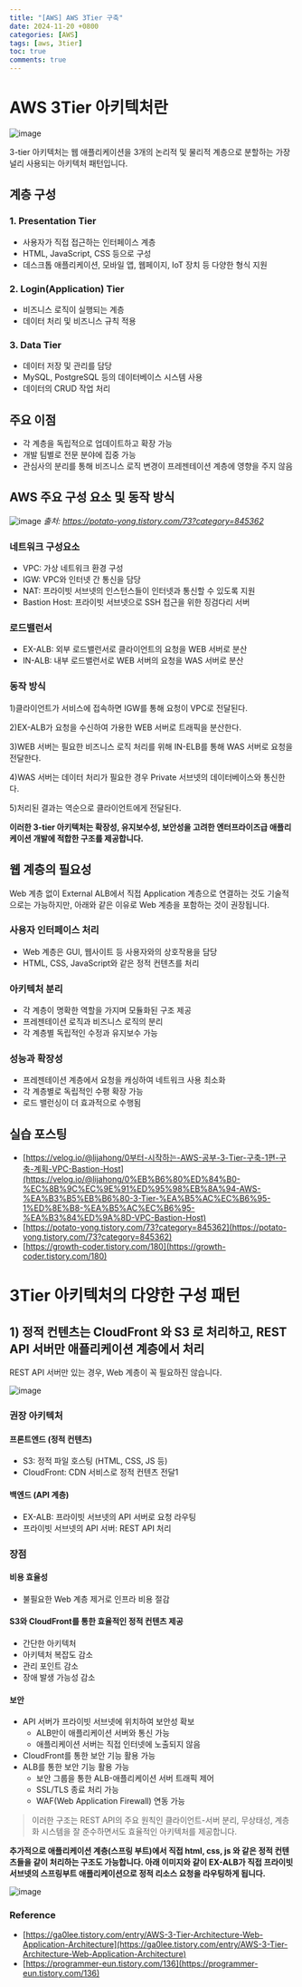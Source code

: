 ```yaml
---
title: "[AWS] AWS 3Tier 구축"
date: 2024-11-20 +0800
categories: [AWS]
tags: [aws, 3tier]
toc: true
comments: true
---
```


# AWS 3Tier 아키텍처란

![image](https://github.com/user-attachments/assets/7e4f8998-6bfc-4fa2-9e7a-acf4478e40e1)

3-tier 아키텍처는 웹 애플리케이션을 3개의 논리적 및 물리적 계층으로 분할하는 가장 널리 사용되는 아키텍처 패턴입니다.

## 계층 구성

### 1. Presentation Tier
- 사용자가 직접 접근하는 인터페이스 계층
- HTML, JavaScript, CSS 등으로 구성
- 데스크톱 애플리케이션, 모바일 앱, 웹페이지, IoT 장치 등 다양한 형식 지원

### 2. Login(Application) Tier
- 비즈니스 로직이 실행되는 계층
- 데이터 처리 및 비즈니스 규칙 적용

### 3. Data Tier
- 데이터 저장 및 관리를 담당
- MySQL, PostgreSQL 등의 데이터베이스 시스템 사용
- 데이터의 CRUD 작업 처리

## 주요 이점
- 각 계층을 독립적으로 업데이트하고 확장 가능
- 개발 팀별로 전문 분야에 집중 가능
- 관심사의 분리를 통해 비즈니스 로직 변경이 프레젠테이션 계층에 영향을 주지 않음

## AWS 주요 구성 요소 및 동작 방식

![image](https://github.com/user-attachments/assets/e9d5f71f-49e3-4797-856f-f753f91e9952)
_출처: https://potato-yong.tistory.com/73?category=845362_

### 네트워크 구성요소
- VPC: 가상 네트워크 환경 구성
- IGW: VPC와 인터넷 간 통신을 담당
- NAT: 프라이빗 서브넷의 인스턴스들이 인터넷과 통신할 수 있도록 지원
- Bastion Host: 프라이빗 서브넷으로 SSH 접근을 위한 징검다리 서버

### 로드밸런서
- EX-ALB: 외부 로드밸런서로 클라이언트의 요청을 WEB 서버로 분산
- IN-ALB: 내부 로드밸런서로 WEB 서버의 요청을 WAS 서버로 분산

### 동작 방식
1)클라이언트가 서비스에 접속하면 IGW를 통해 요청이 VPC로 전달된다.

2)EX-ALB가 요청을 수신하여 가용한 WEB 서버로 트래픽을 분산한다.

3)WEB 서버는 필요한 비즈니스 로직 처리를 위해 IN-ELB를 통해 WAS 서버로 요청을 전달한다.

4)WAS 서버는 데이터 처리가 필요한 경우 Private 서브넷의 데이터베이스와 통신한다.

5)처리된 결과는 역순으로 클라이언트에게 전달된다.

**이러한 3-tier 아키텍처는 확장성, 유지보수성, 보안성을 고려한 엔터프라이즈급 애플리케이션 개발에 적합한 구조를 제공합니다.**

## 웹 계층의 필요성
Web 계층 없이 External ALB에서 직접 Application 계층으로 연결하는 것도 기술적으로는 가능하지만, 아래와 같은 이유로 Web 계층을 포함하는 것이 권장됩니다.

### 사용자 인터페이스 처리
- Web 계층은 GUI, 웹사이트 등 사용자와의 상호작용을 담당
- HTML, CSS, JavaScript와 같은 정적 컨텐츠를 처리

### 아키텍처 분리
- 각 계층이 명확한 역할을 가지며 모듈화된 구조 제공
- 프레젠테이션 로직과 비즈니스 로직의 분리
- 각 계층별 독립적인 수정과 유지보수 가능

### 성능과 확장성
- 프레젠테이션 계층에서 요청을 캐싱하여 네트워크 사용 최소화
- 각 계층별로 독립적인 수평 확장 가능
- 로드 밸런싱이 더 효과적으로 수행됨

## 실습 포스팅
- [https://velog.io/@lijahong/0부터-시작하는-AWS-공부-3-Tier-구축-1편-구축-계획-VPC-Bastion-Host](https://velog.io/@lijahong/0%EB%B6%80%ED%84%B0-%EC%8B%9C%EC%9E%91%ED%95%98%EB%8A%94-AWS-%EA%B3%B5%EB%B6%80-3-Tier-%EA%B5%AC%EC%B6%95-1%ED%8E%B8-%EA%B5%AC%EC%B6%95-%EA%B3%84%ED%9A%8D-VPC-Bastion-Host)
- [https://potato-yong.tistory.com/73?category=845362](https://potato-yong.tistory.com/73?category=845362)
- [https://growth-coder.tistory.com/180](https://growth-coder.tistory.com/180)

# 3Tier 아키텍처의 다양한 구성 패턴

## 1) 정적 컨텐츠는 CloudFront 와 S3 로 처리하고, REST API 서버만 애플리케이션 계층에서 처리
REST API 서버만 있는 경우, Web 계층이 꼭 필요하진 않습니다.

![image](https://github.com/user-attachments/assets/a80676ca-b4c3-43f8-a1cb-8d0e65adb435)

### 권장 아키텍처

#### 프론트엔드 (정적 컨텐츠)
- S3: 정적 파일 호스팅 (HTML, CSS, JS 등)
- CloudFront: CDN 서비스로 정적 컨텐츠 전달1

#### 백엔드 (API 계층)
- EX-ALB: 프라이빗 서브넷의 API 서버로 요청 라우팅
- 프라이빗 서브넷의 API 서버: REST API 처리

### 장점

#### 비용 효율성
- 불필요한 Web 계층 제거로 인프라 비용 절감

#### S3와 CloudFront를 통한 효율적인 정적 컨텐츠 제공
- 간단한 아키텍처
- 아키텍처 복잡도 감소
- 관리 포인트 감소
- 장애 발생 가능성 감소

#### 보안
- API 서버가 프라이빗 서브넷에 위치하여 보안성 확보
  - ALB만이 애플리케이션 서버와 통신 가능
  - 애플리케이션 서버는 직접 인터넷에 노출되지 않음
- CloudFront를 통한 보안 기능 활용 가능
- ALB를 통한 보안 기능 활용 가능
  - 보안 그룹을 통한 ALB-애플리케이션 서버 트래픽 제어
  - SSL/TLS 종료 처리 가능
  - WAF(Web Application Firewall) 연동 가능

> 이러한 구조는 REST API의 주요 원칙인 클라이언트-서버 분리, 무상태성, 계층화 시스템을 잘 준수하면서도 효율적인 아키텍처를 제공합니다.

**추가적으로 애플리케이션 계층(스프링 부트)에서 직접 html, css, js 와 같은 정적 컨텐츠들을 같이 처리하는 구조도 가능합니다. 아래 이미지와 같이 EX-ALB가 직접 프라이빗 서브넷의 스프링부트 애플리케이션으로 정적 리소스 요청을 라우팅하게 됩니다.**

![image](https://github.com/user-attachments/assets/8d9755fe-acf9-4173-937b-3dcd1820463f)


### Reference
- [https://ga0lee.tistory.com/entry/AWS-3-Tier-Architecture-Web-Application-Architecture](https://ga0lee.tistory.com/entry/AWS-3-Tier-Architecture-Web-Application-Architecture)
- [https://programmer-eun.tistory.com/136](https://programmer-eun.tistory.com/136)